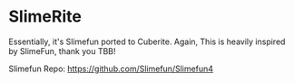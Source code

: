 # SlimeRite
 Essentially, it's Slimefun ported to Cuberite.
 Again, This is heavily inspired by SlimeFun, thank you TBB! 
 
 Slimefun Repo:
 https://github.com/Slimefun/Slimefun4
